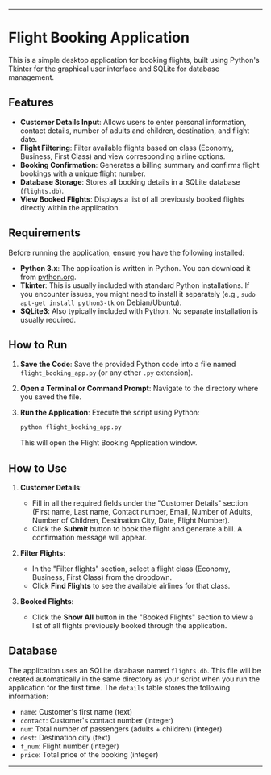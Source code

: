 -----

# Flight Booking Application

This is a simple desktop application for booking flights, built using Python's Tkinter for the graphical user interface and SQLite for database management.

## Features

  * **Customer Details Input**: Allows users to enter personal information, contact details, number of adults and children, destination, and flight date.
  * **Flight Filtering**: Filter available flights based on class (Economy, Business, First Class) and view corresponding airline options.
  * **Booking Confirmation**: Generates a billing summary and confirms flight bookings with a unique flight number.
  * **Database Storage**: Stores all booking details in a SQLite database (`flights.db`).
  * **View Booked Flights**: Displays a list of all previously booked flights directly within the application.

## Requirements

Before running the application, ensure you have the following installed:

  * **Python 3.x**: The application is written in Python. You can download it from [python.org](https://www.python.org/downloads/).
  * **Tkinter**: This is usually included with standard Python installations. If you encounter issues, you might need to install it separately (e.g., `sudo apt-get install python3-tk` on Debian/Ubuntu).
  * **SQLite3**: Also typically included with Python. No separate installation is usually required.

## How to Run

1.  **Save the Code**: Save the provided Python code into a file named `flight_booking_app.py` (or any other `.py` extension).

2.  **Open a Terminal or Command Prompt**: Navigate to the directory where you saved the file.

3.  **Run the Application**: Execute the script using Python:

    ```bash
    python flight_booking_app.py
    ```

    This will open the Flight Booking Application window.

## How to Use

1.  **Customer Details**:

      * Fill in all the required fields under the "Customer Details" section (First name, Last name, Contact number, Email, Number of Adults, Number of Children, Destination City, Date, Flight Number).
      * Click the **Submit** button to book the flight and generate a bill. A confirmation message will appear.

2.  **Filter Flights**:

      * In the "Filter flights" section, select a flight class (Economy, Business, First Class) from the dropdown.
      * Click **Find Flights** to see the available airlines for that class.

3.  **Booked Flights**:

      * Click the **Show All** button in the "Booked Flights" section to view a list of all flights previously booked through the application.

## Database

The application uses an SQLite database named `flights.db`. This file will be created automatically in the same directory as your script when you run the application for the first time. The `details` table stores the following information:

  * `name`: Customer's first name (text)
  * `contact`: Customer's contact number (integer)
  * `num`: Total number of passengers (adults + children) (integer)
  * `dest`: Destination city (text)
  * `f_num`: Flight number (integer)
  * `price`: Total price of the booking (integer)

-----
